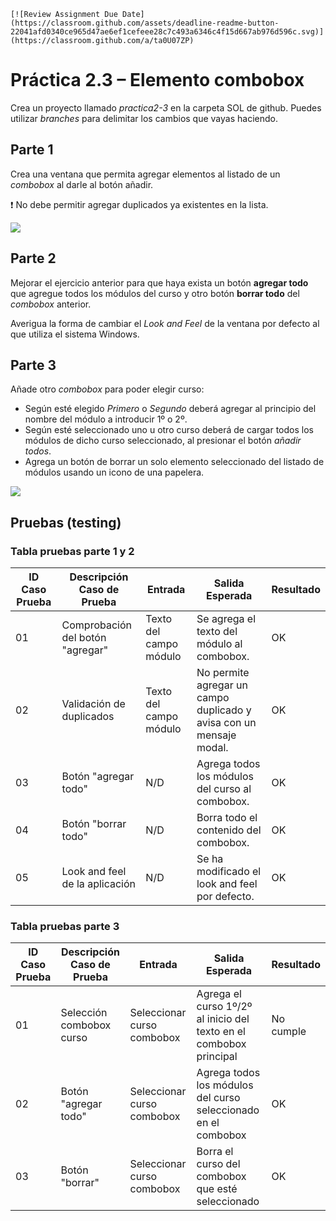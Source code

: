     [![Review Assignment Due Date](https://classroom.github.com/assets/deadline-readme-button-22041afd0340ce965d47ae6ef1cefeee28c7c493a6346c4f15d667ab976d596c.svg)](https://classroom.github.com/a/ta0U07ZP)
# Práctica 2.3 – Elemento combobox

Crea un proyecto llamado *practica2-3* en la carpeta SOL de github. Puedes utilizar *branches* para delimitar los cambios que vayas haciendo.

## Parte 1

Crea una ventana que permita agregar elementos al listado de un *combobox* al darle al botón añadir.

❗ No debe permitir agregar duplicados ya existentes en la lista.

![](media/9d5dec85d5a68aeb8e5ba53d5fd897f7.png)


## Parte 2

Mejorar el ejercicio anterior para que haya exista un botón **agregar todo** que agregue todos los módulos del curso y otro botón **borrar todo** del *combobox* anterior. 

Averigua la forma de cambiar el *Look and Feel* de la ventana por defecto al que utiliza el sistema Windows.


## Parte 3

Añade otro *combobox* para poder elegir curso:
- Según esté elegido *Primero* o *Segundo* deberá agregar al principio del nombre del módulo a introducir 1º o 2º.
- Según esté seleccionado uno u otro curso deberá de cargar todos los módulos de dicho curso seleccionado, al presionar el botón *añadir todos*.
- Agrega un botón de borrar un solo elemento seleccionado del listado de módulos usando un icono de una papelera.

![](media/9d5dec85d5a68aeb8e5ba53d5234234.png)


## Pruebas (testing) 

### Tabla pruebas parte 1 y 2

| ID Caso Prueba | Descripción Caso de Prueba         | Entrada                   | Salida Esperada                                                     | Resultado   |
|----------------|-----------------------------------|---------------------------|---------------------------------------------------------------------|-------------|
| 01             | Comprobación del botón "agregar"   | Texto del campo módulo    | Se agrega el texto del módulo al combobox.                           | OK|
| 02             | Validación de duplicados           | Texto del campo módulo    | No permite agregar un campo duplicado y avisa con un mensaje modal.  | OK|
| 03             | Botón "agregar todo"               | N/D                       | Agrega todos los módulos del curso al combobox.                       | OK|
| 04             | Botón "borrar todo"                | N/D                       | Borra todo el contenido del combobox.                                 | OK|
| 05             | Look and feel de la aplicación     | N/D                       | Se ha modificado el look and feel por defecto.                        | OK|


### Tabla pruebas parte 3

| ID Caso Prueba | Descripción Caso de Prueba      | Entrada                  | Salida Esperada                                          | Resultado   |
|----------------|--------------------------------|--------------------------|----------------------------------------------------------|-------------|
| 01             | Selección combobox curso        | Seleccionar curso combobox| Agrega el curso 1º/2º al inicio del texto en el combobox principal | No cumple|
| 02             | Botón "agregar todo"            | Seleccionar curso combobox| Agrega todos los módulos del curso seleccionado en el combobox | OK|
| 03             | Botón "borrar"                  | Seleccionar curso combobox| Borra el curso del combobox que esté seleccionado         | OK|
 
